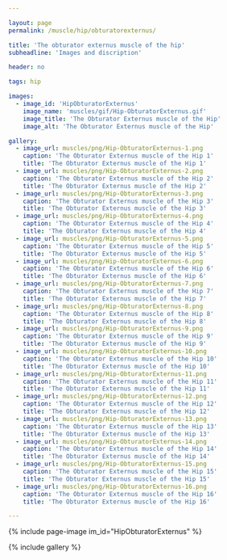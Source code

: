 ```yaml
---

layout: page
permalink: /muscle/hip/obturatorexternus/

title: 'The obturator externus muscle of the hip'
subheadline: 'Images and discription'

header: no

tags: hip

images:
  - image_id: 'HipObturatorExternus'
    image_name: 'muscles/gif/Hip-ObturatorExternus.gif'
    image_title: 'The Obturator Externus muscle of the Hip'
    image_alt: 'The Obturator Externus muscle of the Hip' 

gallery:
  - image_url: muscles/png/Hip-ObturatorExternus-1.png
    caption: 'The Obturator Externus muscle of the Hip 1'
    title: 'The Obturator Externus muscle of the Hip 1'
  - image_url: muscles/png/Hip-ObturatorExternus-2.png
    caption: 'The Obturator Externus muscle of the Hip 2'
    title: 'The Obturator Externus muscle of the Hip 2'
  - image_url: muscles/png/Hip-ObturatorExternus-3.png
    caption: 'The Obturator Externus muscle of the Hip 3'
    title: 'The Obturator Externus muscle of the Hip 3'
  - image_url: muscles/png/Hip-ObturatorExternus-4.png
    caption: 'The Obturator Externus muscle of the Hip 4'
    title: 'The Obturator Externus muscle of the Hip 4'
  - image_url: muscles/png/Hip-ObturatorExternus-5.png
    caption: 'The Obturator Externus muscle of the Hip 5'
    title: 'The Obturator Externus muscle of the Hip 5'
  - image_url: muscles/png/Hip-ObturatorExternus-6.png
    caption: 'The Obturator Externus muscle of the Hip 6'
    title: 'The Obturator Externus muscle of the Hip 6'
  - image_url: muscles/png/Hip-ObturatorExternus-7.png
    caption: 'The Obturator Externus muscle of the Hip 7'
    title: 'The Obturator Externus muscle of the Hip 7'
  - image_url: muscles/png/Hip-ObturatorExternus-8.png
    caption: 'The Obturator Externus muscle of the Hip 8'
    title: 'The Obturator Externus muscle of the Hip 8'
  - image_url: muscles/png/Hip-ObturatorExternus-9.png
    caption: 'The Obturator Externus muscle of the Hip 9'
    title: 'The Obturator Externus muscle of the Hip 9'
  - image_url: muscles/png/Hip-ObturatorExternus-10.png
    caption: 'The Obturator Externus muscle of the Hip 10'
    title: 'The Obturator Externus muscle of the Hip 10'
  - image_url: muscles/png/Hip-ObturatorExternus-11.png
    caption: 'The Obturator Externus muscle of the Hip 11'
    title: 'The Obturator Externus muscle of the Hip 11'
  - image_url: muscles/png/Hip-ObturatorExternus-12.png
    caption: 'The Obturator Externus muscle of the Hip 12'
    title: 'The Obturator Externus muscle of the Hip 12'
  - image_url: muscles/png/Hip-ObturatorExternus-13.png
    caption: 'The Obturator Externus muscle of the Hip 13'
    title: 'The Obturator Externus muscle of the Hip 13'
  - image_url: muscles/png/Hip-ObturatorExternus-14.png
    caption: 'The Obturator Externus muscle of the Hip 14'
    title: 'The Obturator Externus muscle of the Hip 14'
  - image_url: muscles/png/Hip-ObturatorExternus-15.png
    caption: 'The Obturator Externus muscle of the Hip 15'
    title: 'The Obturator Externus muscle of the Hip 15'
  - image_url: muscles/png/Hip-ObturatorExternus-16.png
    caption: 'The Obturator Externus muscle of the Hip 16'
    title: 'The Obturator Externus muscle of the Hip 16'

---
```


{% include page-image im_id="HipObturatorExternus" %}

{% include gallery %}